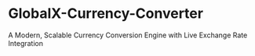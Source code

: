 # GlobalX-Currency-Converter
A Modern, Scalable Currency Conversion Engine with Live Exchange Rate Integration
